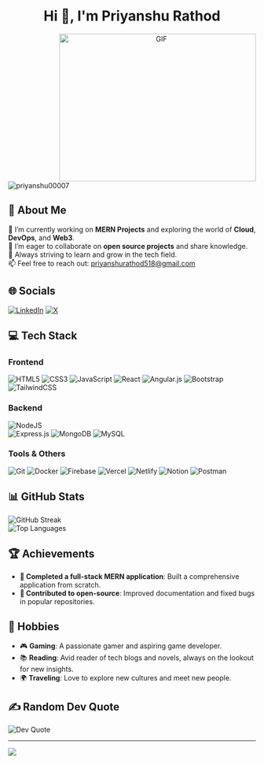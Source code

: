 <h1 align="center">Hi 👋, I'm Priyanshu Rathod</h1>
<a target="_blank" align="center">
  <img align="right" top="500" height="300" width="400" alt="GIF" src="https://media.giphy.com/media/SWoSkN6DxTszqIKEqv/giphy.gif">
</a>

<p align="left"> <img src="https://komarev.com/ghpvc/?username=priyanshu00007&label=Profile%20views&color=0e75b6&style=flat" alt="priyanshu00007" /> </p>

## 💫 About Me
🔭 I’m currently working on **MERN Projects** and exploring the world of **Cloud**, **DevOps**, and **Web3**.  
👯 I’m eager to collaborate on **open source projects** and share knowledge.  
🌱 Always striving to learn and grow in the tech field.  
📫 Feel free to reach out: [priyanshurathod518@gmail.com](mailto:priyanshurathod518@gmail.com)  

## 🌐 Socials
[![LinkedIn](https://img.shields.io/badge/LinkedIn-%230077B5.svg?logo=linkedin&logoColor=white)](https://www.linkedin.com/in/priyanshu-r-b08427271/) 
[![X](https://img.shields.io/badge/X-black.svg?logo=X&logoColor=white)](https://x.com/PriyanshuR53462/) 

## 💻 Tech Stack
### Frontend
![HTML5](https://img.shields.io/badge/html5-%23E34F26.svg?style=for-the-badge&logo=html5&logoColor=white) 
![CSS3](https://img.shields.io/badge/css3-%231572B6.svg?style=for-the-badge&logo=css3&logoColor=white) 
![JavaScript](https://img.shields.io/badge/javascript-%23323330.svg?style=for-the-badge&logo=javascript&logoColor=%23F7DF1E) 
![React](https://img.shields.io/badge/react-%2320232a.svg?style=for-the-badge&logo=react&logoColor=%2361DAFB) 
![Angular.js](https://img.shields.io/badge/angular.js-%23E23237.svg?style=for-the-badge&logo=angularjs&logoColor=white) 
![Bootstrap](https://img.shields.io/badge/bootstrap-%238511FA.svg?style=for-the-badge&logo=bootstrap&logoColor=white) 
![TailwindCSS](https://img.shields.io/badge/tailwindcss-%2338B2AC.svg?style=for-the-badge&logo=tailwind-css&logoColor=white) 

### Backend
![NodeJS](https://img.shields.io/badge/node.js-6DA55F.svg?style=for-the-badge&logo=node.js&logoColor=white)  
![Express.js](https://img.shields.io/badge/express.js-%23404d59.svg?style=for-the-badge&logo=express&logoColor=%2361DAFB) 
![MongoDB](https://img.shields.io/badge/MongoDB-%234ea94b.svg?style=for-the-badge&logo=mongodb&logoColor=white) 
![MySQL](https://img.shields.io/badge/mysql-4479A1.svg?style=for-the-badge&logo=mysql&logoColor=white) 

### Tools & Others
![Git](https://img.shields.io/badge/git-%23F05033.svg?style=for-the-badge&logo=git&logoColor=white) 
![Docker](https://img.shields.io/badge/docker-%230db7ed.svg?style=for-the-badge&logo=docker&logoColor=white) 
![Firebase](https://img.shields.io/badge/firebase-%23039BE5.svg?style=for-the-badge&logo=firebase) 
![Vercel](https://img.shields.io/badge/vercel-%23000000.svg?style=for-the-badge&logo=vercel&logoColor=white) 
![Netlify](https://img.shields.io/badge/netlify-%23000000.svg?style=for-the-badge&logo=netlify&logoColor=#00C7B7) 
![Notion](https://img.shields.io/badge/Notion-%23000000.svg?style=for-the-badge&logo=notion&logoColor=white) 
![Postman](https://img.shields.io/badge/Postman-FF6C37?style=for-the-badge&logo=postman&logoColor=white) 

## 📊 GitHub Stats
![GitHub Streak](https://github-readme-streak-stats.herokuapp.com/?user=priyanshu00007&theme=neon&hide_border=false)<br/>
![Top Languages](https://github-readme-stats.vercel.app/api/top-langs/?username=priyanshu00007&theme=neon&hide_border=false&include_all_commits=true&count_private=false&layout=compact)

## 🏆 Achievements
- **🎉 Completed a full-stack MERN application**: Built a comprehensive application from scratch.  
- **🤝 Contributed to open-source**: Improved documentation and fixed bugs in popular repositories.

## 🌈 Hobbies
- 🎮 **Gaming**: A passionate gamer and aspiring game developer.  
- 📚 **Reading**: Avid reader of tech blogs and novels, always on the lookout for new insights.  
- 🌍 **Traveling**: Love to explore new cultures and meet new people.

## ✍️ Random Dev Quote
![Dev Quote](https://quotes-github-readme.vercel.app/api?type=horizontal&theme=radical)

---

[![](https://visitcount.itsvg.in/api?id=priyanshu00007&icon=10&color=13)](https://visitcount.itsvg.in)

<!-- Proudly created with GPRM ( https://gprm.itsvg.in ) -->


